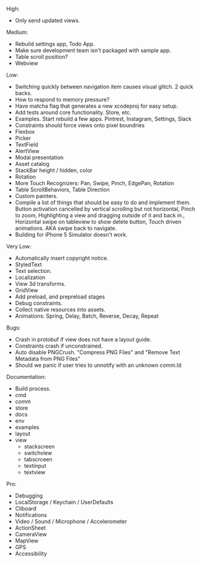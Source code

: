 High:
* Only send updated views.

Medium:
* Rebuild settings app, Todo App.
* Make sure development team isn't packaged with sample app.
* Table scroll position?
* Webview

Low:
* Switching quickly between navigation item causes visual glitch. 2 quick backs.
* How to respond to memory pressure?
* Have matcha flag that generates a new xcodeproj for easy setup.
* Add tests around core functionality. Store, etc.
* Examples. Start rebuild a few apps. Pintrest, Instagram, Settings, Slack
* Constraints should force views onto pixel boundries
* Flexbox
* Picker
* TextField
* AlertView
* Modal presentation
* Asset catalog
* StackBar height / hidden, color
* Rotation
* More Touch Recognizers: Pan, Swipe, Pinch, EdgePan, Rotation
* Table ScrollBehaviors, Table Direction
* Custom painters.
* Compile a list of things that should be easy to do and implement them. Button activation cancelled by vertical scrolling but not horizontal, Pinch to zoom, Highlighting a view and dragging outside of it and back in., Horizontal swipe on tableview to show delete button, Touch driven animations. AKA swipe back to navigate.
* Building for iPhone 5 Simulator doesn't work.

Very Low:
* Automatically insert copyright notice.
* StyledText
* Text selection.
* Localization
* View 3d transforms.
* GridView
* Add preload, and prepreload stages
* Debug constraints.
* Collect native resources into assets.
* Animations: Spring, Delay, Batch, Reverse, Decay, Repeat

Bugs:
* Crash in protobuf if view does not have a layout guide.
* Constraints crash if unconstrained.
* Auto disable PNGCrush. "Compress PNG Files" and "Remove Text Metadata from PNG Files"
* Should we panic if user tries to unnotify with an unknown comm.Id

Documentation:
* Build process.
* cmd
* comm
* store
* docs
* env
* examples
* layout
* view 
    * stackscreen
    * switchview
    * tabscrceen
    * textinput
    * textview

Pro:
* Debugging
* LocalStorage / Keychain / UserDefaults
* Cliboard
* Notifications
* Video / Sound / Microphone / Accelerometer
* ActionSheet
* CameraView
* MapView
* GPS
* Accessibility
